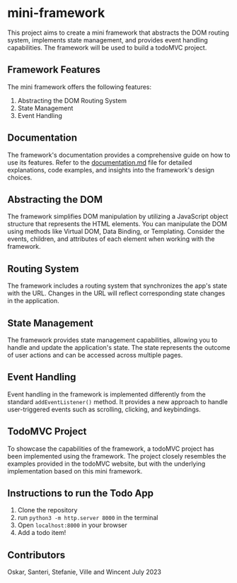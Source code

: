 # mini-framework

This project aims to create a mini framework that abstracts the DOM routing system, implements state management, and provides event handling capabilities. The framework will be used to build a todoMVC project.

## Framework Features

The mini framework offers the following features:

1. Abstracting the DOM Routing System
2. State Management
3. Event Handling

## Documentation

The framework's documentation provides a comprehensive guide on how to use its features. Refer to the [documentation.md](documentation.md) file for detailed explanations, code examples, and insights into the framework's design choices.

## Abstracting the DOM

The framework simplifies DOM manipulation by utilizing a JavaScript object structure that represents the HTML elements. You can manipulate the DOM using methods like Virtual DOM, Data Binding, or Templating. Consider the events, children, and attributes of each element when working with the framework.

## Routing System

The framework includes a routing system that synchronizes the app's state with the URL. Changes in the URL will reflect corresponding state changes in the application.

## State Management

The framework provides state management capabilities, allowing you to handle and update the application's state. The state represents the outcome of user actions and can be accessed across multiple pages.

## Event Handling

Event handling in the framework is implemented differently from the standard `addEventListener()` method. It provides a new approach to handle user-triggered events such as scrolling, clicking, and keybindings.

## TodoMVC Project

To showcase the capabilities of the framework, a todoMVC project has been implemented using the framework. The project closely resembles the examples provided in the todoMVC website, but with the underlying implementation based on this mini framework.

## Instructions to run the Todo App

1. Clone the repository
2. run `python3 -m http.server 8000` in the terminal
3. Open `localhost:8000` in your browser
4. Add a todo item!

## Contributors

Oskar, Santeri, Stefanie, Ville and Wincent July 2023
